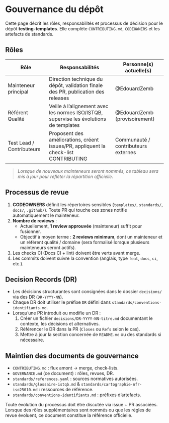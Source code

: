 # Gouvernance du dépôt

Cette page décrit les rôles, responsabilités et processus de décision pour le dépôt **testing-templates**. Elle complète `CONTRIBUTING.md`, `CODEOWNERS` et les artefacts de standards.

## Rôles

| Rôle | Responsabilités | Personne(s) actuelle(s) |
| ---- | ---------------- | ----------------------- |
| Mainteneur principal | Direction technique du dépôt, validation finale des PR, publication des releases | @EdouardZemb |
| Référent Qualité | Veille à l’alignement avec les normes ISO/ISTQB, supervise les évolutions de templates | @EdouardZemb (provisoirement) |
| Test Lead / Contributeurs | Proposent des améliorations, créent issues/PR, appliquent la check-list CONTRIBUTING | Communauté / contributeurs externes |

> _Lorsque de nouveaux mainteneurs seront nommés, ce tableau sera mis à jour pour refléter la répartition officielle._

## Processus de revue

1. **CODEOWNERS** définit les répertoires sensibles (`templates/`, `standards/`, `docs/`, `.github/`). Toute PR qui touche ces zones notifie automatiquement le mainteneur.
2. **Nombre de reviews** :
   - Actuellement, **1 review approuvée** (mainteneur) suffit pour fusionner.
   - Objectif à moyen terme : **2 reviews minimum**, dont un mainteneur et un référent qualité / domaine (sera formalisé lorsque plusieurs mainteneurs seront actifs).
3. Les checks CI (Docs CI + lint) doivent être verts avant merge.
4. Les commits doivent suivre la convention (anglais, type `feat`, `docs`, `ci`, etc.).

## Decision Records (DR)

- Les décisions structurantes sont consignées dans le dossier `decisions/` via des DR (`DR-YYYY-NN`).
- Chaque DR doit utiliser le préfixe `DR` défini dans `standards/conventions-identifiants.md`.
- Lorsqu’une PR introduit ou modifie un DR :
  1. Créer un fichier `decisions/DR-YYYY-NN-titre.md` documentant le contexte, les décisions et alternatives.
  2. Référencer le DR dans la PR (`Closes` ou `Refs` selon le cas).
  3. Mettre à jour la section concernée de `README.md` ou des standards si nécessaire.

## Maintien des documents de gouvernance

- `CONTRIBUTING.md` : flux amont → merge, check-lists.
- `GOVERNANCE.md` (ce document) : rôles, revues, DR.
- `standards/references.yaml` : sources normatives autorisées.
- `standards/glossaire-istqb.md` & `standards/cartographie-nfr-iso25010.md` : ressources de référence.
- `standards/conventions-identifiants.md` : préfixes d’artefacts.

Toute évolution du processus doit être discutée via issue + PR associées. Lorsque des rôles supplémentaires sont nommés ou que les règles de revue évoluent, ce document constitue la référence officielle.
